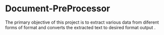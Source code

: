 # Document-PreProcessor
The primary objective of this project is to  extract  various data from diferent forms of format and converts the extracted text to desired format output .
